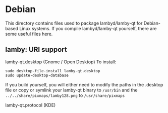 
Debian
====================
This directory contains files used to package lambyd/lamby-qt
for Debian-based Linux systems. If you compile lambyd/lamby-qt yourself, there are some useful files here.

## lamby: URI support ##


lamby-qt.desktop  (Gnome / Open Desktop)
To install:

	sudo desktop-file-install lamby-qt.desktop
	sudo update-desktop-database

If you build yourself, you will either need to modify the paths in
the .desktop file or copy or symlink your lamby-qt binary to `/usr/bin`
and the `../../share/pixmaps/lamby128.png` to `/usr/share/pixmaps`

lamby-qt.protocol (KDE)

